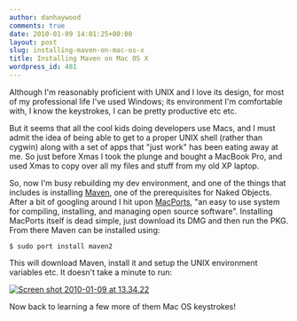 ```yaml
---
author: danhaywood
comments: true
date: 2010-01-09 14:01:25+00:00
layout: post
slug: installing-maven-on-mac-os-x
title: Installing Maven on Mac OS X
wordpress_id: 481
---
```


Although I'm reasonably proficient with UNIX and I love its design, for most of my professional life I've used Windows; its environment I'm comfortable with, I know the keystrokes, I can be pretty productive etc etc.

But it seems that all the cool kids doing developers use Macs, <!-- more --> and I must admit the idea of being able to get to a proper UNIX shell (rather than cygwin) along with a set of apps that "just work" has been eating away at me.  So just before Xmas I took the plunge and bought a MacBook Pro, and used Xmas to copy over all my files and stuff from my old XP laptop.

So, now I'm busy rebuilding my dev environment, and one of the things that includes is installing [Maven](http://maven.apache.org), one of the prerequisites for Naked Objects.  After a bit of googling around I hit upon [MacPorts](http://macports.org), "an easy to use system for compiling, installing, and managing open source software".  Installing MacPorts itself is dead simple, just download its DMG and then run the PKG.  From there Maven can be installed using:


    
    $ sudo port install maven2



This will download Maven, install it and setup the UNIX environment variables etc.  It doesn't take a minute to run:


[![Screen shot 2010-01-09 at 13.34.22](http://farm5.static.flickr.com/4031/4258668603_c7de316fc5.jpg)](http://www.flickr.com/photos/danhaywood/4258668603/)


Now back to learning a few more of them Mac OS keystrokes!

